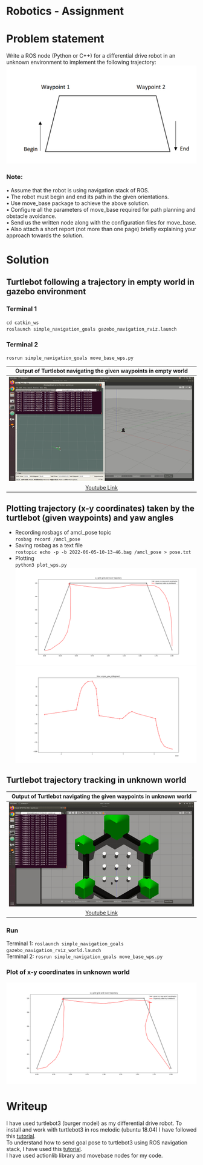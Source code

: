 # Robotics - Assignment

# Problem statement
Write a ROS node (Python or C++) for a differential drive robot in an unknown environment to implement the following trajectory:
![image](./images/robot_path.png)

### Note:
• Assume that the robot is using navigation stack of ROS. <br/>
• The robot must begin and end its path in the given orientations.<br/>
• Use move_base package to achieve the above solution.<br/>
• Configure all the parameters of move_base required for path planning and obstacle avoidance.<br/>
• Send us the written node along with the configuration files for move_base.<br/>
• Also attach a short report (not more than one page) briefly explaining your approach towards the solution.

# Solution
## Turtlebot following a trajectory in empty world in gazebo environment
### Terminal 1
`cd catkin_ws`<br/>
`roslaunch simple_navigation_goals gazebo_navigation_rviz.launch`<br/>
### Terminal 2
`rosrun simple_navigation_goals move_base_wps.py`

|Output of Turtlebot navigating the given waypoints in empty world|
|:------------:|
|![Output video](./images/turtlebot_wps.gif)|
|[Youtube Link](https://youtu.be/ysVizCS7czk)|

## Plotting trajectory (x-y coordinates) taken by the turtlebot (given waypoints) and  yaw angles 
- Recording rosbags of amcl_pose topic <br/>
`rosbag record /amcl_pose`
- Saving rosbag as a text file <br/>
`rostopic echo -p -b 2022-06-05-10-13-46.bag /amcl_pose > pose.txt`<br/>
- Plotting <br/>
`python3 plot_wps.py`<br/>
![x-y](./images/trajectory_taken.png)
![yaw](./images/yaw.png)

## Turtlebot trajectory tracking in unknown world

|Output of Turtlebot navigating the given waypoints in unknown world|
|:------------:|
|![Output video](./images/turtlebot_world.gif)|
|[Youtube Link](https://youtu.be/_c0dAkYNTVg)|


### Run 
Terminal 1: `roslaunch simple_navigation_goals gazebo_navigation_rviz_world.launch` <br/>
Terminal 2: `rosrun simple_navigation_goals move_base_wps.py`<br/>

### Plot of x-y coordinates in unknown world
![unknow_world](./images/turtle_xy_world.png)
# Writeup
I have used turtlebot3 (burger model) as my differential drive robot. To install and work with turtlebot3 in ros melodic (ubuntu 18.04) I have followed this [tutorial](https://automaticaddison.com/how-to-launch-the-turtlebot3-simulation-with-ros/). <br/>
To understand how to send goal pose to turtlebot3 using ROS navigation stack, I have used this [tutorial](https://hotblackrobotics.github.io/en/blog/2018/01/29/action-client-py/). <br/>
I have used actionlib library and movebase nodes for my code. 
